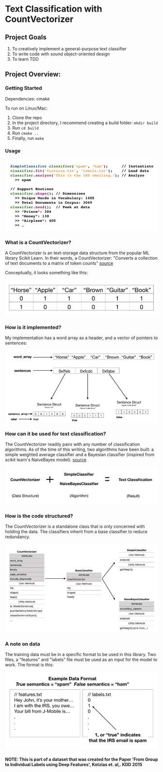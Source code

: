 # Text Classification with CountVectorizer

## Project Goals
1. To creatively implement a general-purpose text classifier
2. To write code with sound object-oriented design
3. To learn TDD

## Project Overview:

### Getting Started

Dependencies: cmake

To run on Linux/Mac:
1. Clone the repo
2. In the project directory, I recommend creating a build folder: ```mkdir build```
3. Run ```cd build```
4. Run ```cmake ..```
5. Finally, run ```make```

### Usage

![Usage](static/usage.jpeg "Usage")

### What is a CountVectorizer?
A CountVectorizer is an text-storage data structure from the popular ML library Scikit Learn. In their words, a CountVectorizer:  "Converts a collection of text documents to a matrix of token counts"  [source](https://scikit-learn.org/stable/modules/generated/sklearn.feature_extraction.text.CountVectorizer.html)

Conceptually, it looks something like this:

![CountVectorizer](static/conceptually.jpeg "Count Vectorizer")

### How is it implemented?

My implementation has a word array as a header, and a vector of pointers to sentences:

![Implementation](static/implementation.jpeg "Implementation")

### How can it be used for text classification?

The CountVectorizer readily pairs with any number of classification algorithms.  As of the time of this writing, two algorithms have been built: a simple weighted average classifier and a Bayesian classifier (inspired from scikit learn's NaiveBayes model). [source](https://scikit-learn.org/stable/modules/naive_bayes.html)

![algo](static/algo.jpeg "algo")

### How is the code structured?

The CountVectorizer is a standalone class that is only concerned with holding the data.  The classifiers inherit from a base classifier to reduce redundancy.

![Structure](static/structure.jpeg "Structure")

### A note on data

The training data must be in a specific format to be used in this library.  Two files, a "features" and "labels" file must be used as an input for the model to work.  The format is this:

![data](static/data.jpeg "data")

#### NOTE: This is part of a dataset that was created for the Paper 'From Group to Individual Labels using Deep Features', Kotzias et. al,. KDD 2015